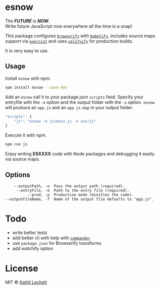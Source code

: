 # esnow

The **_FUTURE_** is **_NOW_**.  
Write future JavaScript now everywhere all the time in a snap!  

This package configures [`browserify`](https://www.npmjs.com/package/browserify) with [`babelify`](https://www.npmjs.com/package/babelify), includes source maps support via [`exorcist`](https://www.npmjs.com/package/exorcist) and uses [`uglifyify`](https://www.npmjs.com/package/uglifyify) for production builds.

It is very easy to use.

## Usage

Install `esnow` with npm.

```sh
npm install esnow --save-dev
```

Add an `esnow` call it to your package.json `scripts` field. Specify your entryfile with the `-e` option and the output folder with the `-o` option. `esnow` will produce an `app.js` and an `app.js.map` in your output folder.

```js
"scripts": {
	"js": "esnow -e js/main.js -o out/js"
}
```

Execute it with npm.

```sh
npm run js
```

Enjoy writing **ESXXXX** code with Node packages and debugging it easily via source maps.

## Options

```
    --outputPath, -o  Pass the output path (required).
     --entryFile, -e  Path to the entry file (required).
          --prod, -p  Production mode (minifies the code).
--outputFileName, -f  Name of the output file defaults to "app.js".
```

# Todo

- write better tests
- add better cli with help with [`commander`](https://www.npmjs.com/package/commander)
- use `package.json` for Browserify transforms
- add watchify option

# License

MIT © [Kahlil Lechelt](http://kahlil.info)
